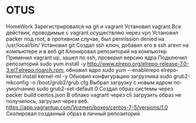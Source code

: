 # OTUS
HomeWork
Зарегистрировался на git и vagrant
Установил vagrant
Все действия, проводимые с vagrant осуществляю через vpn
Установил packer под root, в противном случае, был permission denied на /usr/local/bin/
Установил git
Создал ssh ключ, добавил его в ssh агент на компьютере и в веб git
Клонировал репозиторий на компьютер
Применил vagrant up, зашел по ssh, проверил версию ядра
Подключил репозиторий sudo yum install -y http://www.elrepo.org/elrepo-release-7.0-3.el7.elrepo.noarch.rpm, обновил ядро sudo yum --enablerepo elrepo-kernel install kernel-ml -y
Обновил конфигурацию загрузчика
sudo grub2-mkconfig -o /boot/grub2/grub.cfg
Выбрал загрузку с новым ядром по-умолчанию
sudo grub2-set-default 0
Создал образ системы через packer build centos.json
В облако vagrant через cli загрузить образ не получилось, загрузил через веб.
https://app.vagrantup.com/Vozmen/boxes/centos-7-5/versions/1.0
Скопировал созданный образ в личный репозиторий
